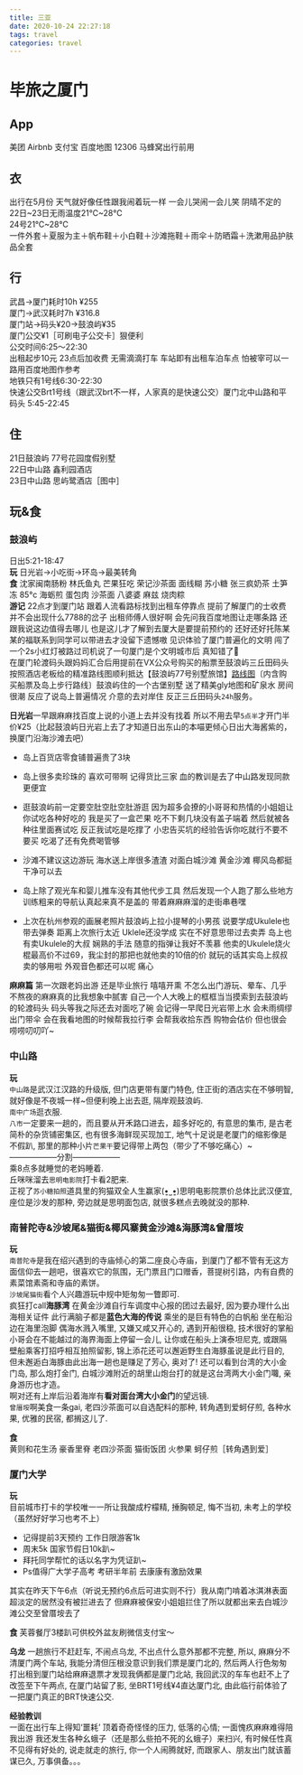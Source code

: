 ```yaml
---
title: 三亚
date: 2020-10-24 22:27:18
tags: travel
categories: travel
---
```

# **毕旅之厦门**  
## App  
美团 Airbnb 支付宝 百度地图 12306 马蜂窝出行前用  

## 衣  
出行在5月份 天气就好像任性跟我闹着玩一样 一会儿哭闹一会儿笑 阴晴不定的  
22日~23日无雨温度21℃~28℃  
24号21℃~28℃  
一件外套＋夏服为主＋帆布鞋＋小白鞋＋沙滩拖鞋＋雨伞＋防晒霜＋洗漱用品护肤品全套

## 行
武昌→厦门耗时10h ¥255  
厦门→武汉耗时7h ¥316.8  
厦门站→码头¥20→鼓浪屿¥35  
厦门公交¥1［可刷电子公交卡］狠便利  
公交时间6:25～22:30  
出租起步10元 23点后加收费 无需滴滴打车 车站即有出租车泊车点 怕被宰可以一路用百度地图作参考  
地铁只有1号线6:30-22:30  
快速公交Brt1号线（跟武汉brt不一样，人家真的是快速公交）厦门北︎中山路和平码头 5:45-22:45

## 住  
21日鼓浪屿 77号花园度假别墅   
22日中山路 鑫利园酒店  
23日中山路 思屿鹭酒店［图中］  


## 玩&食
### **鼓浪屿** 
日出5:21-18:47  
**玩** 日光岩→小吃街→环岛→最美转角  
**食** 沈家闽南肠粉 林氏鱼丸 芒果狂吃 荣记沙茶面 面线糊 苏小糖 张三疯奶茶 土笋冻 85°c 海蛎煎 蛋包肉 沙茶面 八婆婆 麻兹 烧肉粽  
**游记**   22点才到厦门站 跟着人流看路标找到出租车停靠点 提前了解厦门的士收费并不会出现什么7788的岔子 出租师傅人很好啊 会先问我百度地图让走哪条路 还跟我说这边值得去哪儿 也是这儿才了解到去厦大是要提前预约的 还好还好托陈某某的福联系到同学可以带进去才没留下遗憾嗷 见识体验了厦门普遍化的文明 闯了一个2s小红灯被路过司机说了一句厦门是个文明城市后 真知错了🥺   
在厦门轮渡码头跟妈妈汇合后用提前在VX公众号购买的船票至鼓浪屿三丘田码头 按照酒店老板给的精准路线图顺利抵达【鼓浪屿77号别墅旅馆】[路线图]( https://www.meipian.cn/pyuplcn?from=other&v=4.1.0)〔内含购买船票及岛上步行路线〕鼓浪屿住的一个古堡别墅 送了精美gly地图和矿泉水 房间很潮 反应了说岛上普遍情况 介意的去对岸住 反正三丘田码头``24h``服务。    

**日光岩**一早跟麻麻找百度上说的小道上去并没有找着 所以不用去早``5点半``才开门半价¥25（比起鼓浪屿日光岩上去了才知道日出东山的本喵更倾心日出大海酱紫的，换厦门沿海沙滩去吧）  
* 岛上百货店零食铺普遍贵了3块  
* 岛上很多卖珍珠的 喜欢可带啊 记得货比三家 血的教训是去了中山路发现同款更便宜

* 逛鼓浪屿前一定要空肚空肚空肚游逛 因为超多会撩的小哥哥和热情的小姐姐让你试吃各种好吃的 我是买了一盒芒果 吃不下剩几块没有盖子端着 然后就被各种往里面赛试吃 反正我试吃是吃撑了 小忠告买坑的经验告诉你吃就行不要不要买 吃渴了还有免费喝管够  
* 沙滩不建议这边游玩 海水送上岸很多渣渣 对面白城沙滩 黄金沙滩 椰风岛都挺干净可以去   
* 岛上除了观光车和婴儿推车没有其他代步工具 然后发现一个人跑了那么些地方 训练粗来的导航认真起来真不是盖的 带着麻麻麻溜的走街串巷嘿
* 上次在杭州参观的画展老照片鼓浪屿上拉小提琴的小男孩 说要学成Ukulele也带去弹奏 距离上次旅行太近 Uklele还没学成 实在不好意思带过去卖弄 岛上也有卖Ukulele的大叔 娴熟的手法 随意的指弹让我好不羡慕 他卖的Ukulele烧火棍最高价不过69，我尘封的那把也就他卖的10倍的价 就玩的话其实岛上叔叔卖的够用啦 外观音色都还可以呢 痛心  

**麻麻篇** 第一次跟老妈出游 还是毕业旅行 嘻嘻开熏 不怎么出门游玩、晕车、几乎不熬夜的麻麻真的比我想象中腻害 自己一个人大晚上的框框当当摸索到去鼓浪屿的轮渡码头 码头等我之际还去对面吃了碗  会记得一早爬日光岩带上水 会未雨绸缪出门带伞 会在我看地图的时候帮我拉行李 会帮我收拾东西 购物会估价 但也很会唠唠叨叨吖~


### **中山路**   
**玩**   
``中山路``是武汉江汉路的升级版, 但门店更带有厦门特色,  住正街的酒店实在不够明智, 就好像是不夜城一样~但便利晚上出去逛, 隔岸观鼓浪屿.  
``南中广场``逛衣服.   
``八市``一定要来一趟的，而且要从开禾路口进去，超多好吃的, 有意思的集市, 是古老简朴的杂货铺密集区, 也有很多海鲜现买现加工, 地气十足说是老厦门的缩影像是不假趴, 那里的那种小片``芒果干``要记得带上两包（带少了不够吃痛心）~  
——————分割——————  
乘8点多就睡觉的老妈睡着.  
丘咪咪溜去``思明电影院``打卡看2肥来.  
正视了``苏小糖拍照``道具里的狗猫双全人生赢家(•͈˽•͈)思明电影院票价总体比武汉便宜, 座位是沙发的那种, 旁边就是思明面包店, 就很多糕点去晚就没的那种.


### **南普陀寺&沙坡尾&猫街&椰风寨黄金沙滩&海豚湾&曾厝垵**
**玩**   
``南普陀寺``是我在绍兴遇到的寺庙倾心的第二座良心寺庙，到厦门了都不管有无这方面信仰去一趟吧，很喜欢它的氛围，无门票且门口赠香，菩提树引路，内有自费的素菜馆素斋和寺庙的素饼。  
``沙坡尾猫街``看个人兴趣游玩中规中矩匆匆一瞥即可.  
疯狂打call**海豚湾** 在黄金沙滩自行车调度中心报的团过去最好, 因为要办理什么出海相关证件
此行满脑子都是**蓝色大海的传说** 乘坐的是巨有特色的白帆船 坐在船沿边在海里泡脚 偶海水溅入嘴里, 又嫌又咸又开心的, 遇到开船很稳, 技术很好的掌船小哥会在不能越过的海界海面上停留一会儿, 让你或在船头上演泰坦尼克, 或跟隔壁船乘客打招呼相互拍照留影, 锦上添花还可以邂逅野生白海豚虽说是此行目的, 但未邂逅白海豚由此出海一趟也是赚足了芳心, 奥对了! 还可以看到台湾的大小金门岛, 那么炮打金门, 白城沙滩附近的胡里山炮台打的就是这台湾两大小金门囖, 亲身游历也才造。  
 啊对还有上岸后沿着海岸有**看对面台湾大小金门**的望远镜.  
 ``曾厝垵``啊美食一条gai, 老四沙茶面可以自选配料的那种, 转角遇到爱蚵仔煎, 各种水果, 优雅的民宿, 都搁这儿了.


**食**   
黄则和花生汤 豪香里脊 老四沙茶面 猫街饭团 火参果 蚵仔煎［转角遇到爱］


### **厦门大学**  
**玩**   
目前城市打卡的学校唯一一所让我酸成柠檬精, 捶胸顿足, 悔不当初, 未考上的学校（虽然好好学习也考不上）
 * 记得提前3天预约 工作日限游客1k
 * 周末5k 国家节假日10k趴~
 * 拜托同学帮忙的话以名字为凭证趴~
 * Ps值得广大学子高考 考研半年前 去康康有激励效果  

其实在昨天下午6点（听说无预约6点后可进实则不行）我从南门啃着冰淇淋表面超淡定的居然没有被拦进去了 但麻麻被保安小姐姐拦住了所以就都出来去白城沙滩公交至曾厝垵去了


**食** 芙蓉餐厅3楼趴可供校外盆友刷微信支付宝～


**乌龙** 一趟旅行不赶赶车, 不闹点乌龙, 不出点什么意外那都不完整, 所以, 麻麻分不清厦门两个车站, 我能分清但压根没意识到我们票是厦门北的, 然后两人行色匆匆打出租到厦门站给麻麻退票才发现我俩都是厦门北站, 我回武汉的车车也赶不上了改签至下午两点, 在厦门站留了影, 坐BRT1号线¥4直达厦门北, 由此临行前体验了一把厦门真正的BRT快速公交.

**经验教训**  
一面在出行车上得知‘噩耗’  顶着奇奇怪怪的压力, 低落的心情; 一面愧疚麻麻难得陪我出游 我还发生各种幺蛾子（还是那么些拍不死的幺蛾子）来扫兴, 有时候任性真不见得有好处的, 说走就走的旅行, 你一个人闹腾就好, 而跟家人、朋友出门就该蓄谋已久, 万事俱备。。。
